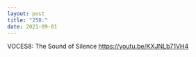 ```yaml
---
layout: post
title: "258:"
date: 2021-09-01
---
```


VOCES8: 
The Sound of Silence
https://youtu.be/KXJNLb71VH4
